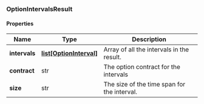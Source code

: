 

[//]: # (CLASS:OptionIntervalsResult)

[//]: # (KIND:object)

### OptionIntervalsResult

#### Properties

[//]: # (START_DEFINITION)

Name | Type | Description
------------ | ------------- | -------------
**intervals** | [**list[OptionInterval]**](OptionInterval.md) | Array of all the intervals in the result. &nbsp;
**contract** | str | The option contract for the intervals &nbsp;
**size** | str | The size of the time span for the interval. &nbsp;

[//]: # (END_DEFINITION)


[//]: # (CONTAINED_CLASS:OptionInterval)



